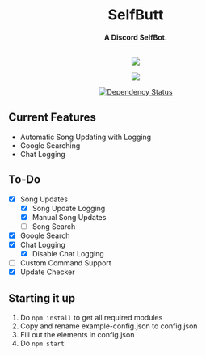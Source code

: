 <div align="center">
  <h1 align="center">SelfButt</h1>
  <strong>A Discord SelfBot.</strong><br/><br/>
  <p align="center">
    <a href="https://github.com/feross/standard"><img src="https://cdn.rawgit.com/feross/standard/master/badge.svg"></a>
  <br>
  <p align="center">
    <a href="https://circleci.com/gh/Noculi/selfbutt"><img src="https://circleci.com/gh/Noculi/selfbutt/tree/master.svg?style=svg&circle-token=a9d3bb657f2bff6ca4ffdbf125ceaf902f969a1f"></a>
  <br>
  <p align="center">
    <a href='https://gemnasium.com/github.com/Noculi/selfbutt'><img src="https://gemnasium.com/badges/github.com/Noculi/selfbutt.svg" alt="Dependency Status" /></a>
  <br>
</p>
</div>

Current Features
------	
* Automatic Song Updating with Logging
* Google Searching
* Chat Logging

To-Do
------
- [X] Song Updates
	- [X] Song Update Logging
	- [X] Manual Song Updates
	- [ ] Song Search
- [X] Google Search
- [X] Chat Logging
	- [X] Disable Chat Logging
- [ ] Custom Command Support
- [X] Update Checker

Starting it up
------
1. Do `npm install` to get all required modules
2. Copy and rename example-config.json to config.json
3. Fill out the elements in config.json
4. Do `npm start`

